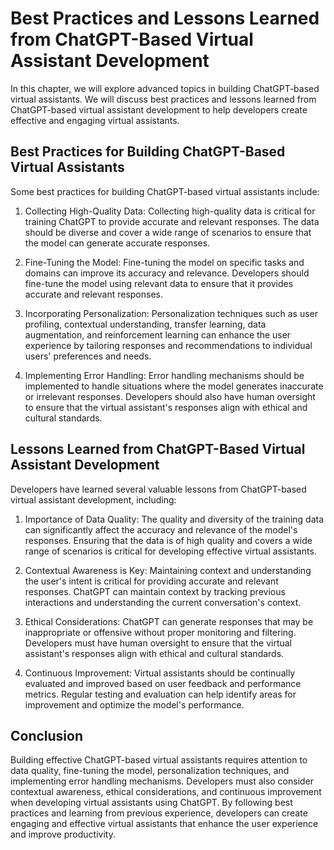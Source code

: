 Best Practices and Lessons Learned from ChatGPT-Based Virtual Assistant Development
============================================================================================================================================================

In this chapter, we will explore advanced topics in building ChatGPT-based virtual assistants. We will discuss best practices and lessons learned from ChatGPT-based virtual assistant development to help developers create effective and engaging virtual assistants.

Best Practices for Building ChatGPT-Based Virtual Assistants
------------------------------------------------------------

Some best practices for building ChatGPT-based virtual assistants include:

1. Collecting High-Quality Data: Collecting high-quality data is critical for training ChatGPT to provide accurate and relevant responses. The data should be diverse and cover a wide range of scenarios to ensure that the model can generate accurate responses.

2. Fine-Tuning the Model: Fine-tuning the model on specific tasks and domains can improve its accuracy and relevance. Developers should fine-tune the model using relevant data to ensure that it provides accurate and relevant responses.

3. Incorporating Personalization: Personalization techniques such as user profiling, contextual understanding, transfer learning, data augmentation, and reinforcement learning can enhance the user experience by tailoring responses and recommendations to individual users' preferences and needs.

4. Implementing Error Handling: Error handling mechanisms should be implemented to handle situations where the model generates inaccurate or irrelevant responses. Developers should also have human oversight to ensure that the virtual assistant's responses align with ethical and cultural standards.

Lessons Learned from ChatGPT-Based Virtual Assistant Development
----------------------------------------------------------------

Developers have learned several valuable lessons from ChatGPT-based virtual assistant development, including:

1. Importance of Data Quality: The quality and diversity of the training data can significantly affect the accuracy and relevance of the model's responses. Ensuring that the data is of high quality and covers a wide range of scenarios is critical for developing effective virtual assistants.

2. Contextual Awareness is Key: Maintaining context and understanding the user's intent is critical for providing accurate and relevant responses. ChatGPT can maintain context by tracking previous interactions and understanding the current conversation's context.

3. Ethical Considerations: ChatGPT can generate responses that may be inappropriate or offensive without proper monitoring and filtering. Developers must have human oversight to ensure that the virtual assistant's responses align with ethical and cultural standards.

4. Continuous Improvement: Virtual assistants should be continually evaluated and improved based on user feedback and performance metrics. Regular testing and evaluation can help identify areas for improvement and optimize the model's performance.

Conclusion
----------

Building effective ChatGPT-based virtual assistants requires attention to data quality, fine-tuning the model, personalization techniques, and implementing error handling mechanisms. Developers must also consider contextual awareness, ethical considerations, and continuous improvement when developing virtual assistants using ChatGPT. By following best practices and learning from previous experience, developers can create engaging and effective virtual assistants that enhance the user experience and improve productivity.
